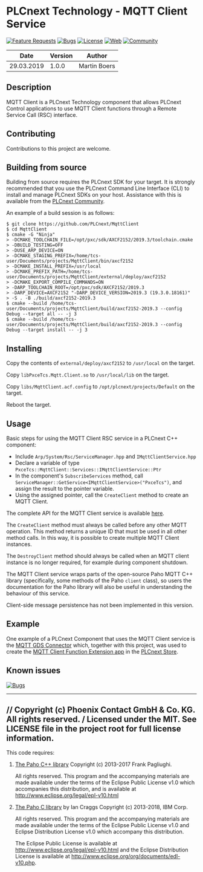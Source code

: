 # PLCnext Technology - MQTT Client Service

[![Feature Requests](https://img.shields.io/github/issues/PLCnext/MqttClient/feature-request.svg)](https://github.com/PLCnext/MqttClient/issues?q=is%3Aopen+is%3Aissue+label%3Afeature-request+sort%3Areactions-%2B1-desc)
[![Bugs](https://img.shields.io/github/issues/PLCnext/MqttClient/bug.svg)](https://github.com/PLCnext/MqttClient/issues?utf8=✓&q=is%3Aissue+is%3Aopen+label%3Abug)
[![License](https://img.shields.io/badge/license-MIT-blue.svg)](LICENSE)
[![Web](https://img.shields.io/badge/PLCnext-Website-blue.svg)](https://www.phoenixcontact.com/plcnext)
[![Community](https://img.shields.io/badge/PLCnext-Community-blue.svg)](https://www.plcnext-community.net)

| Date       | Version | Author       |
|------------|---------|--------------|
| 29.03.2019 | 1.0.0   | Martin Boers |


## Description

MQTT Client is a PLCnext Technology component that allows PLCnext Control applications to use MQTT Client functions through a Remote Service Call (RSC) interface.

## Contributing

Contributions to this project are welcome.

## Building from source

Building from source requires the PLCnext SDK for your target. It is strongly recommended that you use the PLCnext Command Line Interface (CLI) to install and manage PLCnext SDKs on your host. Assistance with this is available from the [PLCnext Community](https://www.plcnext-community.net).

An example of a build session is as follows:

```
$ git clone https://github.com/PLCnext/MqttClient
$ cd MqttClient
$ cmake -G "Ninja" 
> -DCMAKE_TOOLCHAIN_FILE=/opt/pxc/sdk/AXCF2152/2019.3/toolchain.cmake
> -DBUILD_TESTING=OFF
> -DUSE_ARP_DEVICE=ON
> -DCMAKE_STAGING_PREFIX=/home/tcs-user/Documents/projects/MqttClient/bin/axcf2152
> -DCMAKE_INSTALL_PREFIX=/usr/local
> -DCMAKE_PREFIX_PATH=/home/tcs-user/Documents/projects/MqttClient/external/deploy/axcf2152
> -DCMAKE_EXPORT_COMPILE_COMMANDS=ON
> -DARP_TOOLCHAIN_ROOT=/opt/pxc/sdk/AXCF2152/2019.3
> -DARP_DEVICE=AXCF2152 "-DARP_DEVICE_VERSION=2019.3 (19.3.0.18161)"
> -S . -B ./build/axcf2152-2019.3
$ cmake --build /home/tcs-user/Documents/projects/MqttClient/build/axcf2152-2019.3 --config Debug --target all -- -j 3
$ cmake --build /home/tcs-user/Documents/projects/MqttClient/build/axcf2152-2019.3 --config Debug --target install -- -j 3
```

## Installing

Copy the contents of `external/deploy/axcf2152` to `/usr/local` on the target.

Copy `libPxceTcs.Mqtt.Client.so` to `/usr/local/lib` on the target.

Copy `libs/MqttClient.acf.config` to `/opt/plcnext/projects/Default` on the target.

Reboot the target.

## Usage

Basic steps for using the MQTT Client RSC service in a PLCnext C++ component:

- Include `Arp/System/Rsc/ServiceManager.hpp` and `IMqttClientService.hpp`
- Declare a variable of type `PxceTcs::MqttClient::Services::IMqttClientService::Ptr`
- In the component's `SubscribeServices` method, call `ServiceManager::GetService<IMqttClientService>("PxceTcs")`, and assign the result to the pointer variable.
- Using the assigned pointer, call the `CreateClient` method to create an MQTT Client.

The complete API for the MQTT Client service is available [here](https://github.com/plcnext/MqttClient/docs/index.html).

The `CreateClient` method must always be called before any other MQTT operation. This method returns a unique ID that must be used in all other method calls. In this way, it is possible to create multiple MQTT Client instances.

The `DestroyClient` method should always be called when an MQTT client instance is no longer required, for example during component shutdown.

The MQTT Client service wraps parts of the open-source Paho MQTT C++ library (specifically, some methods of the Paho `client` class), so users the documentation for the Paho library will also be useful in understanding the behaviour of this service.

Client-side message persistence has not been implemented in this version.

## Example

One example of a PLCnext Component that uses the MQTT Client service is the [MQTT GDS Connector](https://github.com/plcnext/MqttGdsConnector) which, together with this project, was used to create the [MQTT Client Function Extension app](https://www.plcnextstore.com/#/) in the [PLCnext Store](https://www.plcnextstore.com/#/).

## Known issues
[![Bugs](https://img.shields.io/github/issues/PLCnext/MqttClient/bug.svg)](https://github.com/PLCnext/MqttClient/issues?utf8=✓&q=is%3Aissue+is%3Aopen+label%3Abug)

-----------
// Copyright (c) Phoenix Contact GmbH & Co. KG. All rights reserved.
/ Licensed under the MIT. See LICENSE file in the project root for full license information.
-----------

This code requires:

1. [The Paho C++ library](https://github.com/eclipse/paho.mqtt.cpp) Copyright (c) 2013-2017 Frank Pagliughi.

   All rights reserved. This program and the accompanying materials are made available under the terms of the Eclipse Public License v1.0 which accompanies this distribution, and is available at http://www.eclipse.org/legal/epl-v10.html

1. [The Paho C library](https://github.com/eclipse/paho.mqtt.c) by Ian Craggs Copyright (c) 2013-2018, IBM Corp.

   All rights reserved. This program and the accompanying materials are made available under the terms of the Eclipse Public License v1.0 and Eclipse Distribution License v1.0 which accompany this distribution.

   The Eclipse Public License is available at http://www.eclipse.org/legal/epl-v10.html and the Eclipse Distribution License is available at http://www.eclipse.org/org/documents/edl-v10.php.
